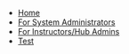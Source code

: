 
* [Home](/)
* [For System Administrators](/README_ADMINS.md)
* [For Instructors/Hub Admins](/README_INSTRUCTORS.md)
* [Test](test.md)
